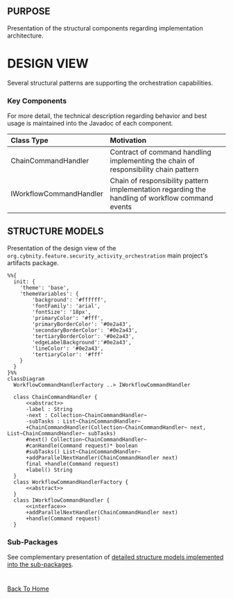 ## PURPOSE
Presentation of the structural components regarding implementation architecture.

# DESIGN VIEW
Several structural patterns are supporting the orchestration capabilities.

### Key Components
For more detail, the technical description regarding behavior and best usage is maintained into the Javadoc of each component.

|Class Type|Motivation|
| :-- | :-- |
|ChainCommandHandler|Contract of command handling implementing the chain of responsibility chain pattern|
|IWorkflowCommandHandler|Chain of responsibility pattern implementation regarding the handling of workflow command events|

## STRUCTURE MODELS
Presentation of the design view of the `org.cybnity.feature.security_activity_orchestration` main project's artifacts package.

```mermaid
%%{
  init: {
    'theme': 'base',
    'themeVariables': {
        'background': '#ffffff',
        'fontFamily': 'arial',
        'fontSize': '18px',
        'primaryColor': '#fff',
        'primaryBorderColor': '#0e2a43',
        'secondaryBorderColor': '#0e2a43',
        'tertiaryBorderColor': '#0e2a43',
        'edgeLabelBackground':'#0e2a43',
        'lineColor': '#0e2a43',
        'tertiaryColor': '#fff'
    }
  }
}%%
classDiagram
  WorkflowCommandHandlerFactory ..> IWorkflowCommandHandler

  class ChainCommandHandler {
      <<abstract>>
      -label : String
      -next : Collection~ChainCommandHandler~
      -subTasks : List~ChainCommandHandler~
      +ChainCommandHandler(Collection~ChainCommandHandler~ next, List~ChainCommandHandler~ subTasks)
      #next() Collection~ChainCommandHandler~
      #canHandle(Command request)* boolean
      #subTasks() List~ChainCommandHandler~
      +addParallelNextHandler(ChainCommandHandler next)
      final +handle(Command request)
      +label() String
  }
  class WorkflowCommandHandlerFactory {
      <<abstract>>
  }
  class IWorkflowCommandHandler {
      <<interface>>
      +addParallelNextHandler(ChainCommandHandler next)
      +handle(Command request)
  }

```

### Sub-Packages
See complementary presentation of [detailed structure models implemented into the sub-packages](designview-packages.md).

#
[Back To Home](README.md)
